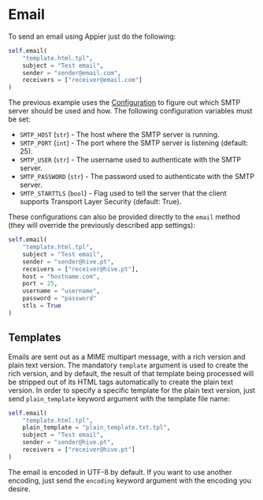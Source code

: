 # Email

To send an email using Appier just do the following:

```python
self.email(
    "template.html.tpl",
    subject = "Test email",   
    sender = "sender@email.com",
    receivers = ["receiver@email.com"]
)
```

The previous example uses the [Configuration](configuration.md) to figure
out which SMTP server should be used and how. The following configuration
variables must be set:

* `SMTP_HOST` (`str`) - The host where the SMTP server is running.
* `SMTP_PORT` (`int`) - The port where the SMTP server is listening (default: 25).
* `SMTP_USER` (`str`) - The username used to authenticate with the SMTP server.
* `SMTP_PASSWORD` (`str`) - The password used to authenticate with the SMTP server.
* `SMTP_STARTTLS` (`bool`) - Flag used to tell the server that the client supports 
Transport Layer Security (default: True).

These configurations can also be provided directly to the `email` method
(they will override the previously described app settings):

```python
self.email(
    "template.html.tpl",
    subject = "Test email",   
    sender = "sender@hive.pt",
    receivers = ["receiver@hive.pt"],
    host = "hostname.com",
    port = 25,
    username = "username",
    password = "password"
    stls = True
)
```

## Templates

Emails are sent out as a MIME multipart message, with a rich version and plain text version.
The mandatory `template` argument is used to create the rich version, and by default, the
result of that template being processed will be stripped out of its HTML tags automatically
to create the plain text version. In order to specify a specific template for the plain text
version, just send `plain_template` keyword argument with the template file name:

```python
self.email(
    "template.html.tpl",
    plain_template = "plain_template.txt.tpl",
    subject = "Test email",   
    sender = "sender@hive.pt",
    receivers = ["receiver@hive.pt"]
)
```

The email is encoded in UTF-8 by default. If you want to use another encoding, just send
the `encoding` keyword argument with the encoding you desire.
